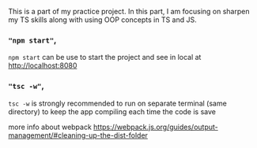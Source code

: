 This is a part of my practice project.
In this part, I am focusing on sharpen my TS skills along with using OOP concepts in TS and JS.

### `"npm start"`,

`npm start` can be use to start the project and see in local at [http://localhost:8080](http://localhost:8080)

### `"tsc -w"`,

`tsc -w` is strongly recommended to run on separate terminal (same directory) to keep the app compiling each time the code is save

more info about webpack
https://webpack.js.org/guides/output-management/#cleaning-up-the-dist-folder
